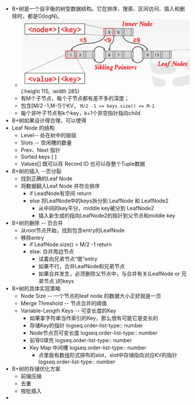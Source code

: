 - B+树是一个自平衡的树型数据结构。它在排序、搜索、区间访问、插入和删除时，都是O(logN)。
	- ![image.png](../assets/image_1724751334901_0.png){:height 115, :width 285}
	- 有M个子节点，每个子节点都有差不多的深度；
	- 包含[M/2 -1,M-1]个KV， `M/2 -1 <= keys.size() <= M-1`
	- 每个非叶子节点有k个key，k+1个非空指针指向child
- B+树如果设计得合理，可以使得
- Leaf Node 的结构
	- Level-- 处在树中的层级
	- Slots -- 空闲槽的数量
	- Prev、Next 指针
	- Sorted keys [ ]
	- Values[] 既可以存 Record ID 也可以存整个Tuple数据
- B+树的插入 --页分裂
	- 找到正确的Leaf Node
	- 将数据翻入Leaf Node 并符合排序
		- if LeadNode有空间 return
		- else 将LeafNode中的keys拆分到 LeafNode 和 LeafNode2
			- 从中间的key平分，middle key被分到 LeafNode2
			- 插入新生成的指向LeafNode2的指针到父节点和middle key
- B+树的删除 -- 页合并
	- 从root节点开始，找到包含entry的LeafNode
	- 移除entry
		- if LeafNode.size() > M/2 -1 return
		- else: 合并周边节点
			- 试着向兄弟节点“借”entry
			- 如果不行，合并LeafNode和兄弟节点
			- 如果合并发生，必须删除父节点中，与合并有关(LeafNode or 兄弟节点 )的keys
- B+树的具体实现策略
	- Node Size -- 一个节点的leaf node 的数据大小正好就是一页
	- Merge Threshold -- 节点合并的阈值
	- Variable-Length Keys -- 可变长度的Key
		- 如果拿字符串当作索引的Key，那么很有可能它是变长的
		- 存储Key的指针
		  logseq.order-list-type:: number
		- Node节点页可变长度
		  logseq.order-list-type:: number
		- 前导0填充
		  logseq.order-list-type:: number
		- Key Map 中间槽
		  logseq.order-list-type:: number
			- 点里面有数组形式排布的slot，slot中存储指向对应KV的指针
			  logseq.order-list-type:: number
- B+树的存储优化方案
	- 前缀压缩
	- 去重
	- 按批插入
-